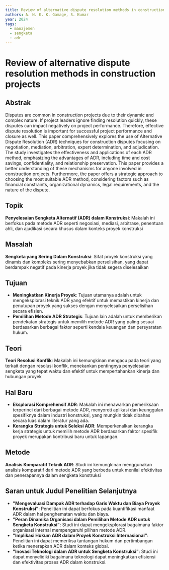 ```yaml
---
title: Review of alternative dispute resolution methods in construction projects
authors: A. N. K. K. Gamage, S. Kumar
year: 2024
tags:
  - manajemen
  - sengketa
  - adr
---
```


# Review of alternative dispute resolution methods in construction projects

## Abstrak

Disputes are common in construction projects due to their dynamic and complex nature. If project leaders ignore finding resolution quickly, these disputes can impact negatively on project performance. Therefore, effective dispute resolution is important for successful project performance and closure as well. This paper comprehensively explores the use of Alternative Dispute Resolution (ADR) techniques for construction disputes focusing on negotiation, mediation, arbitration, expert determination, and adjudication. The study investigates the effectiveness and applications of each ADR method, emphasizing the advantages of ADR, including time and cost savings, confidentiality, and relationship preservation. This paper provides a better understanding of these mechanisms for anyone involved in construction projects. Furthermore, the paper offers a strategic approach to choosing the most suitable ADR method, considering factors such as financial constraints, organizational dynamics, legal requirements, and the nature of the dispute.

## Topik

**Penyelesaian Sengketa Alternatif (ADR) dalam Konstruksi**: Makalah ini berfokus pada metode ADR seperti negosiasi, mediasi, arbitrase, penentuan ahli, dan ajudikasi secara khusus dalam konteks proyek konstruksi

## Masalah

**Sengketa yang Sering Dalam Konstruksi**: Sifat proyek konstruksi yang dinamis dan kompleks sering menyebabkan perselisihan, yang dapat berdampak negatif pada kinerja proyek jika tidak segera diselesaikan

## Tujuan

- **Meningkatkan Kinerja Proyek**: Tujuan utamanya adalah untuk mengeksplorasi teknik ADR yang efektif untuk memastikan kinerja dan penutupan proyek yang sukses dengan menyelesaikan perselisihan secara efisien.
- **Pemilihan Metode ADR Strategis**: Tujuan lain adalah untuk memberikan pendekatan strategis untuk memilih metode ADR yang paling sesuai berdasarkan berbagai faktor seperti kendala keuangan dan persyaratan hukum.

## Teori

**Teori Resolusi Konflik**: Makalah ini kemungkinan mengacu pada teori yang terkait dengan resolusi konflik, menekankan pentingnya penyelesaian sengketa yang tepat waktu dan efektif untuk mempertahankan kinerja dan hubungan proyek

## Hal Baru

- **Eksplorasi Komprehensif ADR**: Makalah ini menawarkan pemeriksaan terperinci dari berbagai metode ADR, menyoroti aplikasi dan keunggulan spesifiknya dalam industri konstruksi, yang mungkin tidak dibahas secara luas dalam literatur yang ada.
- **Kerangka Strategis untuk Seleksi ADR**: Memperkenalkan kerangka kerja strategis untuk memilih metode ADR berdasarkan faktor spesifik proyek merupakan kontribusi baru untuk lapangan.

## Metode

**Analisis Komparatif Teknik ADR**: Studi ini kemungkinan menggunakan analisis komparatif dari metode ADR yang berbeda untuk menilai efektivitas dan penerapannya dalam sengketa konstruksi

## Saran untuk Judul Penelitian Selanjutnya

- **"Mengevaluasi Dampak ADR terhadap Garis Waktu dan Biaya Proyek Konstruksi"**: Penelitian ini dapat berfokus pada kuantifikasi manfaat ADR dalam hal penghematan waktu dan biaya.
- **"Peran Dinamika Organisasi dalam Pemilihan Metode ADR untuk Sengketa Konstruksi"**: Studi ini dapat mengeksplorasi bagaimana faktor organisasi internal mempengaruhi pilihan metode ADR.
- **"Implikasi Hukum ADR dalam Proyek Konstruksi Internasional"**: Penelitian ini dapat memeriksa tantangan hukum dan pertimbangan ketika menerapkan ADR dalam konteks global.
- **"Inovasi Teknologi dalam ADR untuk Sengketa Konstruksi"**: Studi ini dapat menyelidiki bagaimana teknologi dapat meningkatkan efisiensi dan efektivitas proses ADR dalam konstruksi.